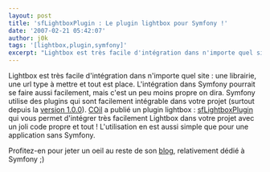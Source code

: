 ```yaml
---
layout: post
title: 'sfLightboxPlugin : Le plugin lightbox pour Symfony !'
date: '2007-02-21 05:42:07'
author: j0k
tags: '[lightbox,plugin,symfony]'
excerpt: "Lightbox est très facile d'intégration dans n'importe quel site : une librairie, une url type à mettre et tout est place.     \nL'intégration dans Symfony pourrait se faire aussi facilement, mais c'est un peu moins propre on dira.    Symfony utilise des plugins qui sont facilement intégrable dans votre projet (surtout depuis la [version      …"
---
```


Lightbox est très facile d'intégration dans n'importe quel site : une librairie, une url type à mettre et tout est place.
L'intégration dans Symfony pourrait se faire aussi facilement, mais c'est un peu moins propre on dira.    Symfony utilise des plugins qui sont facilement intégrable dans votre projet (surtout depuis la [version 1.0.0](http://www.j0k3r.net/news-symfony-1.0.0-disponible-en-version-finale-1726.html)). [COil](http://www.coilblog.com/index.php/2007/02/09/9-new-symfony-plugin-sflightboxplugin) a publié un plugin lightbox : [sfLightboxPlugin](http://www.symfony-project.com/trac/wiki/sfLightboxPlugin) qui vous permet d'intégrer très facilement Lightbox dans votre projet avec un joli code propre et tout !   L'utilisation en est aussi simple que pour une application sans Symfony.

Profitez-en pour jeter un oeil au reste de son [blog](http://www.coilblog.com/index.php/), relativement dédié à Symfony ;)
